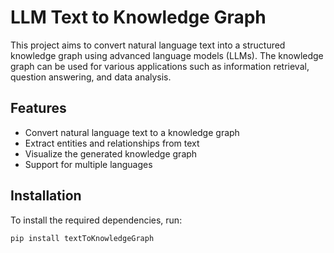 # LLM Text to Knowledge Graph

This project aims to convert natural language text into a structured knowledge graph using advanced language models (LLMs). The knowledge graph can be used for various applications such as information retrieval, question answering, and data analysis.

## Features

- Convert natural language text to a knowledge graph
- Extract entities and relationships from text
- Visualize the generated knowledge graph
- Support for multiple languages

## Installation

To install the required dependencies, run:

```bash
pip install textToKnowledgeGraph

